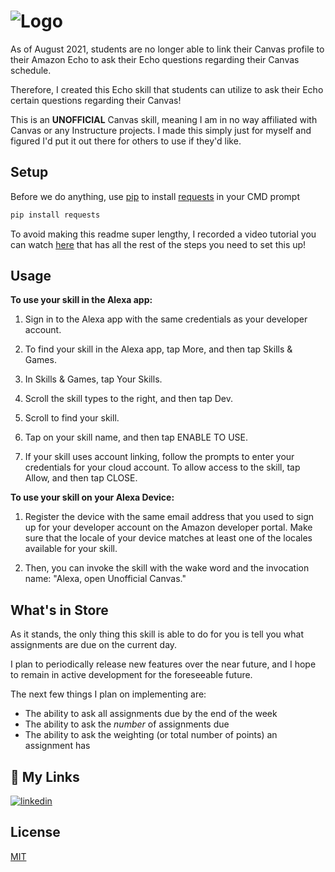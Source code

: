 # ![Logo](https://github.com/ericbratu/AmazonEchoCanvasReader/blob/main/ReadMeHeader.png)


As of August 2021, students are no longer able to link their Canvas profile to their Amazon Echo to ask their Echo questions regarding their Canvas schedule. 

Therefore, I created this Echo skill that students can utilize to ask their Echo certain questions regarding their Canvas!

This is an **UNOFFICIAL** Canvas skill, meaning I am in no way affiliated with Canvas or any Instructure projects. I made this simply just for myself and figured I'd put it out there for others to use if they'd like.

## Setup

Before we do anything, use [pip](https://pip.pypa.io/en/stable/) to install [requests](https://pypi.org/project/requests/) in your CMD prompt

```bash
pip install requests
```


To avoid making this readme super lengthy, I recorded a video tutorial you can watch [here]() that has all the rest of the steps you need to set this up!

## Usage

**To use your skill in the Alexa app:**

1. Sign in to the Alexa app with the same credentials as your developer account.

2. To find your skill in the Alexa app, tap More, and then tap Skills & Games.

3. In Skills & Games, tap Your Skills.

4. Scroll the skill types to the right, and then tap Dev.

5. Scroll to find your skill.

6. Tap on your skill name, and then tap ENABLE TO USE.

7. If your skill uses account linking, follow the prompts to enter your credentials for your cloud account. To allow access to the skill, tap Allow, and then tap CLOSE.

**To use your skill on your Alexa Device:**

1. Register the device with the same email address that you used to sign up for your developer account on the Amazon developer portal. Make sure that the locale of your device matches at least one of the locales available for your skill.

2. Then, you can invoke the skill with the wake word and the invocation name: "Alexa, open Unofficial Canvas."

## What's in Store

As it stands, the only thing this skill is able to do for you is tell you what assignments are due on the current day.

I plan to periodically release new features over the near future, and I hope to remain in active development for the foreseeable future.

The next few things I plan on implementing are:
* The ability to ask all assignments due by the end of the week
* The ability to ask the *number* of assignments due
* The ability to ask the weighting (or total number of points) an assignment has

## 🔗 My Links

[![linkedin](https://img.shields.io/badge/linkedin-0A66C2?style=for-the-badge&logo=linkedin&logoColor=white)](https://www.linkedin.com/in/ericbratu/)

## License

[MIT](https://choosealicense.com/licenses/mit/)


